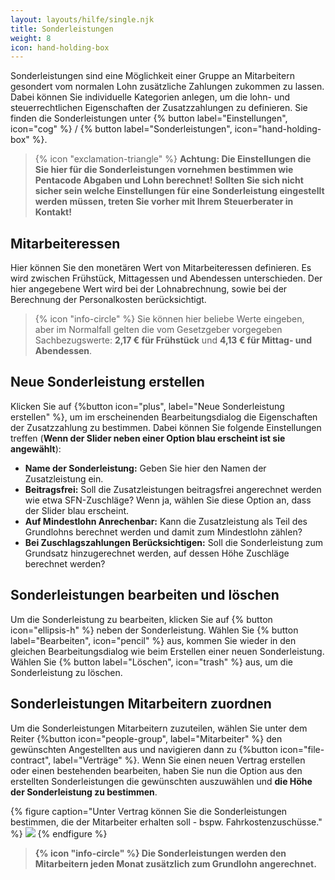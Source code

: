 ```yaml
---
layout: layouts/hilfe/single.njk
title: Sonderleistungen
weight: 8
icon: hand-holding-box  
---
```


Sonderleistungen sind eine Möglichkeit einer Gruppe an Mitarbeitern gesondert vom normalen Lohn zusätzliche Zahlungen zukommen zu lassen. Dabei können Sie individuelle Kategorien anlegen, um die lohn- und steuerrechtlichen Eigenschaften der Zusatzzahlungen zu definieren. Sie finden die Sonderleistungen unter {% button label="Einstellungen", icon="cog" %} / {% button label="Sonderleistungen", icon="hand-holding-box" %}. 

> {% icon "exclamation-triangle" %} **Achtung: Die Einstellungen die Sie hier für die Sonderleistungen vornehmen bestimmen wie Pentacode Abgaben und Lohn berechnet! Sollten Sie sich nicht sicher sein welche Einstellungen für eine Sonderleistung eingestellt werden müssen, treten Sie vorher mit Ihrem Steuerberater in Kontakt!**

## Mitarbeiteressen

Hier können Sie den monetären Wert von Mitarbeiteressen definieren. Es wird zwischen Frühstück, Mittagessen und Abendessen unterschieden. Der hier angegebene Wert wird bei der Lohnabrechnung, sowie bei der Berechnung der Personalkosten berücksichtigt.

> {% icon "info-circle" %} Sie können hier beliebe Werte eingeben, aber im Normalfall gelten die vom Gesetzgeber vorgegeben Sachbezugswerte: **2,17 € für Frühstück** und **4,13 € für Mittag- und Abendessen**.

## Neue Sonderleistung erstellen

Klicken Sie auf {%button icon="plus", label="Neue Sonderleistung erstellen" %}, um im erscheinenden Bearbeitungsdialog die Eigenschaften der Zusatzzahlung zu bestimmen. Dabei können Sie folgende Einstellungen treffen (**Wenn der Slider neben einer Option blau erscheint ist sie angewählt**):

- **Name der Sonderleistung:** Geben Sie hier den Namen der Zusatzleistung ein.
- **Beitragsfrei:** Soll die Zusatzleistungen beitragsfrei angerechnet werden wie etwa SFN-Zuschläge? Wenn ja, wählen Sie diese Option an, dass der Slider blau erscheint.
- **Auf Mindestlohn Anrechenbar:** Kann die Zusatzleistung als Teil des Grundlohns berechnet werden und damit zum Mindestlohn zählen?
- **Bei Zuschlagszahlungen Berücksichtigen:** Soll die Sonderleistung zum Grundsatz hinzugerechnet werden, auf dessen Höhe Zuschläge berechnet werden?

## Sonderleistungen bearbeiten und löschen

Um die Sonderleistung zu bearbeiten, klicken Sie auf {% button icon="ellipsis-h" %} neben der Sonderleistung. Wählen Sie {% button label="Bearbeiten", icon="pencil" %} aus, kommen Sie wieder in den gleichen Bearbeitungsdialog wie beim Erstellen einer neuen Sonderleistung. Wählen Sie {% button label="Löschen", icon="trash" %} aus, um die Sonderleistung zu löschen.

## Sonderleistungen Mitarbeitern zuordnen

Um die Sonderleistungen Mitarbeitern zuzuteilen, wählen Sie unter dem Reiter {%button icon="people-group", label="Mitarbeiter" %} den gewünschten Angestellten aus und navigieren dann zu {%button icon="file-contract", label="Verträge" %}. Wenn Sie einen neuen Vertrag erstellen oder einen bestehenden bearbeiten, haben Sie nun die Option aus den erstellten Sonderleistungen die gewünschten auszuwählen und **die Höhe der Sonderleistung zu bestimmen**.

{% figure caption="Unter Vertrag können Sie die Sonderleistungen bestimmen, die der Mitarbeiter erhalten soll - bspw. Fahrkostenzuschüsse." %}
<img src="hinzufügen.webp" />
{% endfigure %}

> **{% icon "info-circle" %} Die Sonderleistungen werden den Mitarbeitern jeden Monat zusätzlich zum Grundlohn angerechnet.**
